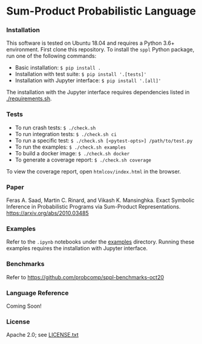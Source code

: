 Sum-Product Probabilistic Language
==================================

### Installation

This software is tested on Ubuntu 18.04 and requires a Python 3.6+
environment. First clone this repository. To install the `sppl` Python
package, run one of the following commands:
- Basic installation: `$ pip install .`
- Installation with test suite: `$ pip install '.[tests]'`
- Installation with Jupyter interface: `$ pip install '.[all]'`

The installation with the Jupyter interface requires dependencies listed in
[./requirements.sh](./requirements.sh).

### Tests

- To run crash tests:             `$ ./check.sh`
- To run integration tests:       `$ ./check.sh ci`
- To run a specific test:         `$ ./check.sh [<pytest-opts>] /path/to/test.py`
- To run the examples:            `$ ./check.sh examples`
- To build a docker image:        `$ ./check.sh docker`
- To generate a coverage report:  `$ ./check.sh coverage`

To view the coverage report, open `htmlcov/index.html` in the browser.

### Paper

Feras A. Saad, Martin C. Rinard, and Vikash K. Mansinghka.
Exact Symbolic Inference in Probabilistic Programs via Sum-Product Representations.
https://arxiv.org/abs/2010.03485

### Examples

Refer to the `.ipynb` notebooks under the [examples](./examples/) directory.
Running these examples requires the installation with Jupyter interface.

### Benchmarks

Refer to https://github.com/probcomp/sppl-benchmarks-oct20

### Language Reference

Coming Soon!

### License

Apache 2.0; see [LICENSE.txt](./LICENSE.txt)
